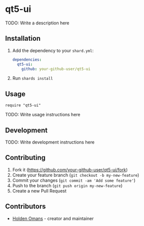 # qt5-ui

TODO: Write a description here

## Installation

1. Add the dependency to your `shard.yml`:

   ```yaml
   dependencies:
     qt5-ui:
       github: your-github-user/qt5-ui
   ```

2. Run `shards install`

## Usage

```crystal
require "qt5-ui"
```

TODO: Write usage instructions here

## Development

TODO: Write development instructions here

## Contributing

1. Fork it (<https://github.com/your-github-user/qt5-ui/fork>)
2. Create your feature branch (`git checkout -b my-new-feature`)
3. Commit your changes (`git commit -am 'Add some feature'`)
4. Push to the branch (`git push origin my-new-feature`)
5. Create a new Pull Request

## Contributors

- [Holden Omans](https://github.com/your-github-user) - creator and maintainer
